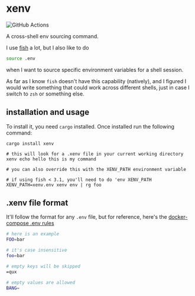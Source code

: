 # xenv

![GitHub Actions](https://github.com/silver-panda/xenv/workflows/CI/badge.svg)

A cross-shell env sourcing command.

I use [fish](https://fishshell.com) a lot, but I also like to do

```bash
source .env
```

when I want to source specific environment variables for a shell session.

As far as I know `fish` doesn't have this capability (natively), and I figured I would write something that could work across different shells, just in case I switch to `zsh` or something else.

## installation and usage

To install it, you need `cargo` installed. Once installed run the following command:

```fish
cargo install xenv
```

```fish
# this will look for a .xenv file in your current working directory
xenv echo hello this is my command

# you can also override this with the XENV_PATH environment variable

# if using fish < 3.1, you'll need to do 'env XENV_PATH
XENV_PATH=xenv.env xenv env | rg foo
```

## .xenv file format

It'll follow the format for any `.env` file, but for reference, here's the [docker-compose .env rules](https://docs.docker.com/compose/env-file/#syntax-rules)

```bash
# here is an example
FOO=bar

# it's case insensitive
foo=bar

# empty keys will be skipped
=qux

# empty values are allowed
BANG=
```
